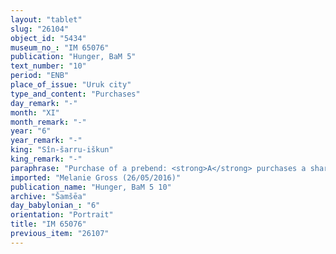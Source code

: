 ```yaml
---
layout: "tablet"
slug: "26104"
object_id: "5434"
museum_no_: "IM 65076"
publication: "Hunger, BaM 5"
text_number: "10"
period: "ENB"
place_of_issue: "Uruk city"
type_and_content: "Purchases"
day_remark: "-"
month: "XI"
month_remark: "-"
year: "6"
year_remark: "-"
king: "Sîn-šarru-iškun"
king_remark: "-"
paraphrase: "Purchase of a prebend: <strong>A</strong> purchases a share (<em>isqu</em>) of the prebend of the baker (<em>nuhatimmūtu</em>) before Nanāya for 2 days, from the 9<sup>th</sup> to the 10<sup>th</sup> of Abu (IV) of the following year, for 39 shekels of silver in pieces (<em>&scaron;ibirtu</em>), together with an additional payment (<em>atru</em>) of 1 shekel of silver, from <strong>B</strong>. The transaction is concluded in the presence of (<em>ina u&scaron;uzzi</em>) the governor (<em>&scaron;ākin ṭēmi</em>) of Uruk (Nab&ucirc;-udammiq) and the bishop (<em>&scaron;atammu</em>) of Eanna (Gimillu). 7 witnesses&nbsp; and the scribe. The transaction takes place in a year of &quot;locking of the gate&quot; (edel bābi). Instead of a seal impression (<em>kunukku</em>), fingernail impression (<em>ṣupru</em>) of the seller.<br /> &nbsp;<br /> <strong>A</strong> = Nab&ucirc;-u&scaron;allim/Bēl-iddin; <strong>B </strong>= Marduk-zēru-ibni/Nab&ucirc;-zēru-u&scaron;ab&scaron;i; Scribe = Nab&ucirc;-&scaron;umu-ukīn/Ahhēa<br /> &nbsp;"
imported: "Melanie Gross (26/05/2016)"
publication_name: "Hunger, BaM 5 10"
archive: "Šamšēa"
day_babylonian_: "6"
orientation: "Portrait"
title: "IM 65076"
previous_item: "26107"
---
```

